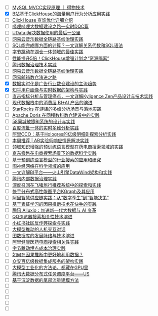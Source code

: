 - [ ] [MySQL MVCC实现原理 ｜ 得物技术](https://mp.weixin.qq.com/s/SpSK-oKby_ee1jNkBN4Hhw)
- [x] [B站基于ClickHouse的海量用户行为分析应用实践](https://smartsi.blog.csdn.net/article/details/129827559)
- [ ] [ClickHouse 查询优化详细介绍](https://mp.weixin.qq.com/s/38RMVbw25P3iuE4IIuxdog)
- [ ] [哔哩哔哩⼤数据建设之路—实时DQC篇](https://mp.weixin.qq.com/s/fjNxiu4EkPDuzZxdBY_SnA)
- [ ] [UData-解决数据使用的最后一公里](https://mp.weixin.qq.com/s/p_NeLhx85o3ooUYXjAxscw)
- [ ] [网易云音乐数据全链路基线治理实践](https://mp.weixin.qq.com/s/96EspqK4XE4omuCnBSFV4Q)
- [ ] [SQL能完成哪方面的计算？一文详解关系代数和SQL语法](https://mp.weixin.qq.com/s/D8Rv-E_gSYFhnscVMK1WGg)
- [ ] [字节跳动在湖仓一体领域的最佳实践](https://mp.weixin.qq.com/s/ikk_c5BOXqg_vVBK0xXQbQ)
- [ ] [性能提升5倍！ClickHouse增强计划之“资源隔离”](https://mp.weixin.qq.com/s/MdyGlLmcWOSJ0k5amMoCxg)
- [ ] [腾讯数据治理技术实践](https://mp.weixin.qq.com/s/MK2EpwnCNLp6J1xS2SD43w)
- [ ] [网易云音乐数据全链路基线治理实践](https://mp.weixin.qq.com/s/96EspqK4XE4omuCnBSFV4Q)
- [ ] [网易邮箱数仓演进之路](https://mp.weixin.qq.com/s/wuAY0UQ7t01fPufNkDMICQ)
- [x] [数据实时化是广告行业数仓建设的主流趋势](https://smartsi.blog.csdn.net/article/details/128986220)
- [x] [知乎用户画像与实时数据的架构与实践](https://smartsi.blog.csdn.net/article/details/134068567)
- [ ] [直击指标分析与管理痛点，一文详解Kyligence Zen产品设计与技术实践](https://mp.weixin.qq.com/s/z38A5LTRa2yuFCInb_urTA)
- [ ] [现代数据栈中的消费层 BI+AI 产品的演进](https://mp.weixin.qq.com/s/OZE4PAbfWXlDmrOwxPLP2w)
- [ ] [StarRocks 在游族的多维分析场景与落地实践](https://mp.weixin.qq.com/s/m7R4HWMjfW5y_4BLNvOeCQ)
- [ ] [Apache Doris 在同程数科数仓建设中的实践](https://mp.weixin.qq.com/s/X9l3z-76gitMcGLcYvARaw)
- [ ] [58同城敏捷BI系统的设计与实践](https://mp.weixin.qq.com/s/hNQzy3lFNtKJcoWsaUO4IA)
- [ ] [百度流批一体的实时多维分析实践](https://mp.weixin.qq.com/s/hyNmnYHWL-BYRRfFYN4ziw)
- [ ] [阿里CCO：基于Hologres的亿级明细BI探索分析实践](https://mp.weixin.qq.com/s/s2AUqjupQ5_rl-fT2QUVgg)
- [ ] [本周推荐 | AB实验低响应情景解决实践](https://mp.weixin.qq.com/s/2pxtt00MNQzZc4f-aqaXvA)
- [ ] [领域知识增强的预训练语言模型在药电商搜索领域的实践](https://mp.weixin.qq.com/s/or9DT2HlVPnUFBsqAEv6Uw)
- [ ] [京东零售在电商搜索场景下的数据科学实践](https://mp.weixin.qq.com/s/Rmgh-ynoWU4uerh_4jL4YA)
- [ ] [基于预训练语言模型的行业搜索的应用和研究](https://mp.weixin.qq.com/s/oRxn2PQdh3_giCPkrJpQaQ)
- [ ] [图神经网络在科学领域的应用](https://mp.weixin.qq.com/s/T811VQ95NiUvEV5gzCtC5g)
- [ ] [一文详解BI平台——火山引擎DataWind架构和实践](https://mp.weixin.qq.com/s/gIzLokKHaAi7UzO8t9Z7LA)
- [ ] [腾讯内部数据治理实践](https://mp.weixin.qq.com/s/L9uFVU6FY5NFR4pSTl5VKw)
- [ ] [深度召回在飞猪旅行推荐系统中的探索和实践](https://mp.weixin.qq.com/s/AyMmfixX8rXUgGIf94uBkw)
- [ ] [快手分布式高性能图平台KGraph及其应用](https://mp.weixin.qq.com/s/n-sSNfQiejGym8hJ9YsKIg)
- [ ] [阿里智慧供应链实践：从“数字孪生”到“智能决策”](https://mp.weixin.qq.com/s/zGx1R-qjT9iY9xss1oPYKQ)
- [ ] [基于表征学习的因果推断技术在快手的实践](https://mp.weixin.qq.com/s/rxfwOCgY7vOboXQQJ9YJfA)
- [ ] [腾讯 Alluxio：加速新一代大数据与 AI 变革](https://mp.weixin.qq.com/s/te5TpRbg4dFrf21Akng8yg)
- [ ] [QQ浏览器搜索相关性技术演进](https://mp.weixin.qq.com/s/rF9wC2qecPHDcn8fy6KIuA)
- [ ] [小红书社区反作弊探索与实践](https://mp.weixin.qq.com/s/Ox_nq0dd5JNVsLu-p6hDFQ)
- [ ] [大模型推动的人机交互对话](https://mp.weixin.qq.com/s/NH-s7doi-gC7xG6eKhWLKA)
- [ ] [图数据库的发展脉络与技术演进](https://mp.weixin.qq.com/s/8MHQT6J-ah3KElx5ZtmHwA)
- [ ] [阿里健康医药电商搜索相关性实践](https://mp.weixin.qq.com/s/cbStlTEbaHGei2XJVGp3fg)
- [ ] [​字节跳动埋点成本治理实践](https://mp.weixin.qq.com/s/tdbCYh0DiFGAzbjW7WTUKQ)
- [ ] [如何在因果推断中更好地利用数据？](https://mp.weixin.qq.com/s/p-D7Vs5AY2dyXwIrGEJ-2g)
- [ ] [众安百亿级数据集成服务的架构实践](https://mp.weixin.qq.com/s/eVb4P5T4X-UwPJk3uVyvMA)
- [ ] [大模型工业化的方法论，都藏在GPU里](https://mp.weixin.qq.com/s/qHCTmjIAqvNKbYl3ZPoFcA)
- [ ] [腾讯大数据分布式任务调度平台——US](https://mp.weixin.qq.com/s/pu93osisl3asYbJeOQzJBw)
- [ ] [基于沉淀数据的尾部流量建模方法](https://mp.weixin.qq.com/s/pY5Ht_gVMdoVa_lVnsblrA)
- [ ] []()
- [ ] []()
- [ ] []()
- [ ] []()
- [ ] []()
